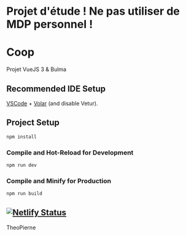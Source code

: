 # Projet d'étude ! Ne pas utiliser de **MDP** personnel ! 

# Coop

Projet VueJS 3 & Bulma

## Recommended IDE Setup

[VSCode](https://code.visualstudio.com/) + [Volar](https://marketplace.visualstudio.com/items?itemName=Vue.volar) (and disable Vetur).

## Project Setup

```sh
npm install
```

### Compile and Hot-Reload for Development

```sh
npm run dev
```

### Compile and Minify for Production

```sh
npm run build
```

[![Netlify Status](https://api.netlify.com/api/v1/badges/8c3faa24-6173-4f64-a825-6fa6665d446c/deploy-status)](https://app.netlify.com/sites/dazzling-kleicha-018f37/deploys)
---
TheoPierne
